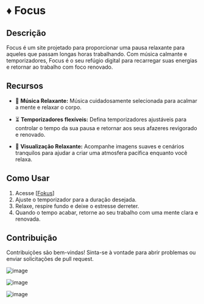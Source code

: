 # ♦ Focus

## Descrição
Focus é um site projetado para proporcionar uma pausa relaxante para aqueles que passam longas horas trabalhando. Com música calmante e temporizadores, Focus é o seu refúgio digital para recarregar suas energias e retornar ao trabalho com foco renovado.

## Recursos

- 🎵 **Música Relaxante:** Música cuidadosamente  selecionada para acalmar a mente e relaxar o corpo.
  
- ⏳ **Temporizadores flexíveis:** Defina temporizadores ajustáveis para controlar o tempo da sua pausa e retornar aos seus afazeres revigorado e renovado.

- 🌅 **Visualização Relaxante:** Acompanhe imagens suaves e cenários tranquilos para ajudar a criar uma atmosfera pacífica enquanto você relaxa.

## Como Usar

1. Acesse [[Fokus](https://fokus-timer.vercel.app)]
2. Ajuste o temporizador para a duração desejada.
3. Relaxe, respire fundo e deixe o estresse derreter.
4. Quando o tempo acabar, retorne ao seu trabalho com uma mente clara e renovada.

## Contribuição
Contribuições são bem-vindas! Sinta-se à vontade para abrir problemas ou enviar solicitações de pull request.

![image](https://github.com/kelvincostak/fokus-timer/assets/101075405/2e8d6874-abdd-4183-bd38-30ffe3abef8b)

![image](https://github.com/kelvincostak/fokus-timer/assets/101075405/67d69e58-8f46-4540-84ca-14aae70f41cc)

![image](https://github.com/kelvincostak/fokus-timer/assets/101075405/9b0d88ef-8990-4e3f-820f-9701327ed7d3)

